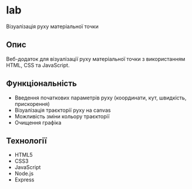 # lab

Візуалізація руху матеріальної точки

## Опис
Веб-додаток для візуалізації руху матеріальної точки з використанням HTML, CSS та JavaScript.

## Функціональність
- Введення початкових параметрів руху (координати, кут, швидкість, прискорення)
- Візуалізація траєкторії руху на canvas
- Можливість зміни кольору траєкторії
- Очищення графіка

## Технології
- HTML5
- CSS3
- JavaScript
- Node.js
- Express 